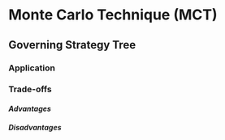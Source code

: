 # Monte Carlo Technique (MCT)

## Governing Strategy Tree  

### Application

### Trade-offs  

#### *Advantages*  


#### *Disadvantages*
